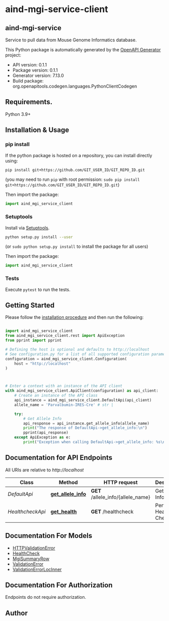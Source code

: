 # aind-mgi-service-client

## aind-mgi-service

Service to pull data from Mouse Genome Informatics database.



This Python package is automatically generated by the [OpenAPI Generator](https://openapi-generator.tech) project:

- API version: 0.1.1
- Package version: 0.1.1
- Generator version: 7.13.0
- Build package: org.openapitools.codegen.languages.PythonClientCodegen

## Requirements.

Python 3.9+

## Installation & Usage
### pip install

If the python package is hosted on a repository, you can install directly using:

```sh
pip install git+https://github.com/GIT_USER_ID/GIT_REPO_ID.git
```
(you may need to run `pip` with root permission: `sudo pip install git+https://github.com/GIT_USER_ID/GIT_REPO_ID.git`)

Then import the package:
```python
import aind_mgi_service_client
```

### Setuptools

Install via [Setuptools](http://pypi.python.org/pypi/setuptools).

```sh
python setup.py install --user
```
(or `sudo python setup.py install` to install the package for all users)

Then import the package:
```python
import aind_mgi_service_client
```

### Tests

Execute `pytest` to run the tests.

## Getting Started

Please follow the [installation procedure](#installation--usage) and then run the following:

```python

import aind_mgi_service_client
from aind_mgi_service_client.rest import ApiException
from pprint import pprint

# Defining the host is optional and defaults to http://localhost
# See configuration.py for a list of all supported configuration parameters.
configuration = aind_mgi_service_client.Configuration(
    host = "http://localhost"
)



# Enter a context with an instance of the API client
with aind_mgi_service_client.ApiClient(configuration) as api_client:
    # Create an instance of the API class
    api_instance = aind_mgi_service_client.DefaultApi(api_client)
    allele_name = 'Parvalbumin-IRES-Cre' # str | 

    try:
        # Get Allele Info
        api_response = api_instance.get_allele_info(allele_name)
        print("The response of DefaultApi->get_allele_info:\n")
        pprint(api_response)
    except ApiException as e:
        print("Exception when calling DefaultApi->get_allele_info: %s\n" % e)

```

## Documentation for API Endpoints

All URIs are relative to *http://localhost*

Class | Method | HTTP request | Description
------------ | ------------- | ------------- | -------------
*DefaultApi* | [**get_allele_info**](docs/DefaultApi.md#get_allele_info) | **GET** /allele_info/{allele_name} | Get Allele Info
*HealthcheckApi* | [**get_health**](docs/HealthcheckApi.md#get_health) | **GET** /healthcheck | Perform a Health Check


## Documentation For Models

 - [HTTPValidationError](docs/HTTPValidationError.md)
 - [HealthCheck](docs/HealthCheck.md)
 - [MgiSummaryRow](docs/MgiSummaryRow.md)
 - [ValidationError](docs/ValidationError.md)
 - [ValidationErrorLocInner](docs/ValidationErrorLocInner.md)


<a id="documentation-for-authorization"></a>
## Documentation For Authorization

Endpoints do not require authorization.


## Author




